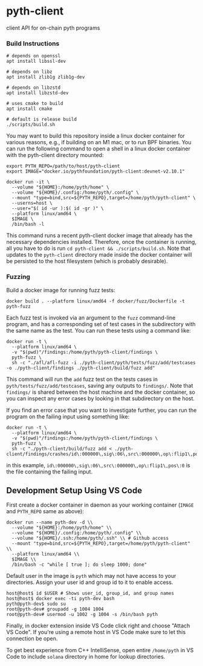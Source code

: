 # pyth-client
client API for on-chain pyth programs

### Build Instructions

```
# depends on openssl
apt install libssl-dev

# depends on libz
apt install zlib1g zlib1g-dev

# depends on libzstd
apt install libzstd-dev

# uses cmake to build
apt install cmake

# default is release build
./scripts/build.sh
```

You may want to build this repository inside a linux docker container for various reasons, e.g., if building on an M1 mac, or to run BPF binaries.
You can run the following command to open a shell in a linux docker container with the pyth-client directory mounted:

```
export PYTH_REPO=/path/to/host/pyth-client
export IMAGE="docker.io/pythfoundation/pyth-client:devnet-v2.10.1"

docker run -it \
  --volume "${HOME}:/home/pyth/home" \
  --volume "${HOME}/.config:/home/pyth/.config" \
  --mount "type=bind,src=${PYTH_REPO},target=/home/pyth/pyth-client" \
  --userns=host \
  --user="$( id -ur ):$( id -gr )" \
  --platform linux/amd64 \
  $IMAGE \
  /bin/bash -l
```

This command runs a recent pyth-client docker image that already has the necessary dependencies installed.
Therefore, once the container is running, all you have to do is run `cd pyth-client && ./scripts/build.sh`.
Note that updates to the `pyth-client` directory made inside the docker container will be persisted to the host filesystem (which is probably desirable).

### Fuzzing

Build a docker image for running fuzz tests:

```
docker build . --platform linux/amd64 -f docker/fuzz/Dockerfile -t pyth-fuzz
```

Each fuzz test is invoked via an argument to the `fuzz` command-line program,
and has a corresponding set of test cases in the subdirectory with the same name as the test.
You can run these tests using a command like:

```
docker run -t \
  --platform linux/amd64 \
  -v "$(pwd)"/findings:/home/pyth/pyth-client/findings \
  pyth-fuzz \
  sh -c "./afl/afl-fuzz -i ./pyth-client/pyth/tests/fuzz/add/testcases -o ./pyth-client/findings ./pyth-client/build/fuzz add"
```

This command will run the `add` fuzz test on the tests cases in `pyth/tests/fuzz/add/testcases`, saving any outputs to `findings/`.
Note that `findings/` is shared between the host machine and the docker container, so you can inspect any error cases
by looking in that subdirectory on the host.

If you find an error case that you want to investigate further, you can run the program on the failing input using something like:

```
docker run -t \
  --platform linux/amd64 \
  -v "$(pwd)"/findings:/home/pyth/pyth-client/findings \
  pyth-fuzz \
  sh -c "./pyth-client/build/fuzz add < ./pyth-client/findings/crashes/id\:000000\,sig\:06\,src\:000000\,op\:flip1\,pos\:0"
```

in this example, `id\:000000\,sig\:06\,src\:000000\,op\:flip1\,pos\:0` is the file containing the failing input.

## Development Setup Using VS Code

First create a docker container in daemon as your working container (`IMAGE` and `PYTH_REPO` same as above):

```
docker run --name pyth-dev -d \\
  --volume "${HOME}:/home/pyth/home" \\
  --volume "${HOME}/.config:/home/pyth/.config" \\
  --volume "${HOME}/.ssh:/home/pyth/.ssh" \\ # Github access
  --mount "type=bind,src=${PYTH_REPO},target=/home/pyth/pyth-client" \\
  --platform linux/amd64 \\
  $IMAGE \\
  /bin/bash -c "while [ true ]; do sleep 1000; done"
```

Default user in the image is `pyth` which may not have access to your directories. Assign your user id and group id to it to enable access.
```
host@host$ id $USER # Shows user_id, group_id, and group names
host@host$ docker exec -ti pyth-dev bash
pyth@pyth-dev$ sudo su
root@pyth-dev# groupadd -g 1004 1004
root@pyth-dev# usermod -u 1002 -g 1004 -s /bin/bash pyth
```

Finally, in docker extension inside VS Code click right and choose "Attach VS Code". If you're using a remote host in VS Code make sure to let this connection be open.

To get best experience from C++ IntelliSense, open entire `/home/pyth` in VS Code to include `solana` directory in home for lookup directories.

